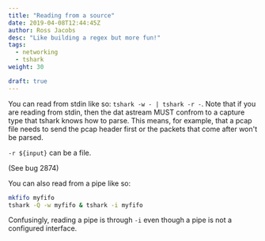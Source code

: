 ```yaml
---
title: "Reading from a source"
date: 2019-04-08T12:44:45Z
author: Ross Jacobs
desc: "Like building a regex but more fun!"
tags:
  - networking
  - tshark
weight: 30

draft: true
---
```


You can read from stdin like so: `tshark -w - | tshark -r -`. Note that if you
are reading from stdin, then the dat astream MUST confrom to a capture type that
tshark knows how to parse. This means, for example, that a pcap file needs to
send the pcap header first or the packets that come after won't be parsed. 

`-r ${input}` can be a file. 

(See bug 2874)

You can also read from a pipe like so:

```bash
mkfifo myfifo
tshark -Q -w myfifo & tshark -i myfifo
```

Confusingly, reading a pipe is through `-i` even though a pipe is not a
configured interface.
